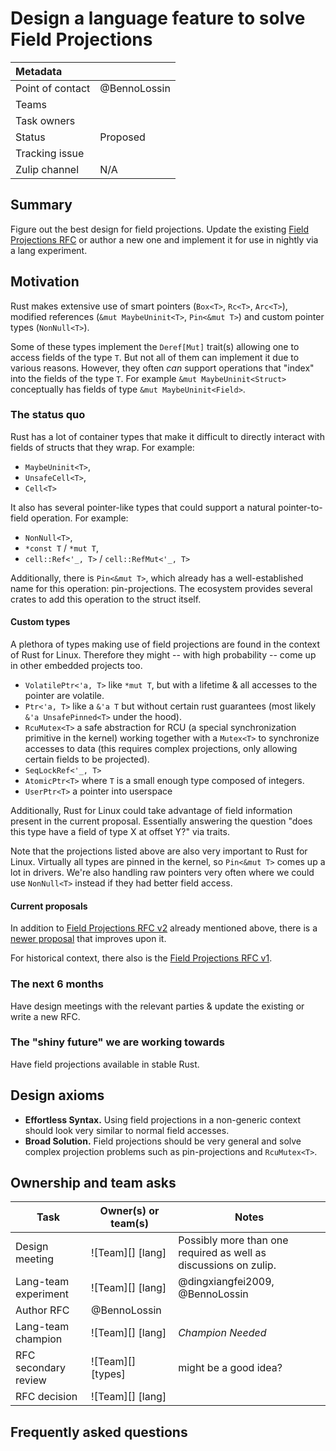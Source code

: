 # Design a language feature to solve Field Projections

| Metadata         |                                                                                  |
|:-----------------|----------------------------------------------------------------------------------|
| Point of contact | @BennoLossin                                                                     |
| Teams            | <!-- TEAMS WITH ASKS -->                                                         |
| Task owners      | <!-- TASK OWNERS -->                                                             |
| Status           | Proposed                                                                         |
| Tracking issue   |                                                                                  |
| Zulip channel    | N/A                                                                              |

## Summary

Figure out the best design for field projections. Update the existing [Field Projections RFC] or
author a new one and implement it for use in nightly via a lang experiment.

[Field Projections RFC]: https://github.com/rust-lang/rfcs/pull/3735

## Motivation

Rust makes extensive use of smart pointers (`Box<T>`, `Rc<T>`, `Arc<T>`), modified references (`&mut
MaybeUninit<T>`, `Pin<&mut T>`) and custom pointer types (`NonNull<T>`).

Some of these types implement the `Deref[Mut]` trait(s) allowing one to access fields of the type
`T`. But not all of them can implement it due to various reasons. However, they often *can* support
operations that "index" into the fields of the type `T`. For example `&mut MaybeUninit<Struct>`
conceptually has fields of type `&mut MaybeUninit<Field>`.

### The status quo

Rust has a lot of container types that make it difficult to directly interact with fields of structs
that they wrap. For example:
- `MaybeUninit<T>`,
- `UnsafeCell<T>`,
- `Cell<T>`

It also has several pointer-like types that could support a natural pointer-to-field operation. For
example:
- `NonNull<T>`,
- `*const T` / `*mut T`,
- `cell::Ref<'_, T>` / `cell::RefMut<'_, T>`

Additionally, there is `Pin<&mut T>`, which already has a well-established name for this operation:
pin-projections. The ecosystem provides several crates to add this operation to the struct itself.

#### Custom types

A plethora of types making use of field projections are found in the context of Rust for Linux.
Therefore they might -- with high probability -- come up in other embedded projects too.

- `VolatilePtr<'a, T>` like `*mut T`, but with a lifetime & all accesses to the pointer are
  volatile.
- `Ptr<'a, T>` like a `&'a T` but without certain rust guarantees (most likely `&'a UnsafePinned<T>`
  under the hood).
- `RcuMutex<T>` a safe abstraction for RCU (a special synchronization primitive in the kernel)
  working together with a `Mutex<T>` to synchronize accesses to data (this requires complex
  projections, only allowing certain fields to be projected).
- `SeqLockRef<'_, T>`
- `AtomicPtr<T>` where `T` is a small enough type composed of integers.
- `UserPtr<T>` a pointer into userspace

Additionally, Rust for Linux could take advantage of field information present in the current
proposal. Essentially answering the question "does this type have a field of type X at offset Y?"
via traits.

Note that the projections listed above are also very important to Rust for Linux. Virtually all
types are pinned in the kernel, so `Pin<&mut T>` comes up a lot in drivers. We're also handling raw
pointers very often where we could use `NonNull<T>` instead if they had better field access.

#### Current proposals

In addition to [Field Projections RFC v2] already mentioned above, there is a [newer
proposal](https://hackmd.io/@BennoLossin/HkMBy6Hzlx) that improves upon it.

For historical context, there also is the [Field Projections RFC v1].

[Field Projections RFC v1]: https://github.com/rust-lang/rfcs/pull/3318
[Field Projections RFC v2]: https://github.com/rust-lang/rfcs/pull/3735

### The next 6 months

Have design meetings with the relevant parties & update the existing or write a new RFC.

### The "shiny future" we are working towards

Have field projections available in stable Rust.

## Design axioms

- **Effortless Syntax.** Using field projections in a non-generic context should look very similar
  to normal field accesses.
- **Broad Solution.** Field projections should be very general and solve complex projection problems
  such as pin-projections and `RcuMutex<T>`.

## Ownership and team asks

| Task                 | Owner(s) or team(s)                 | Notes                                                               |
|----------------------|-------------------------------------|---------------------------------------------------------------------|
| Design meeting       | ![Team][] [lang]                    | Possibly more than one required as well as discussions on zulip.    |
| Lang-team experiment | ![Team][] [lang]                    | @dingxiangfei2009, @BennoLossin                                     |
| Author RFC           | @BennoLossin                        |                                                                     |
| Lang-team champion   | ![Team][] [lang]                    | *Champion Needed*                                                   |
| RFC secondary review | ![Team][] [types]                   | might be a good idea?                                               |
| RFC decision         | ![Team][] [lang]                    |                                                                     |


## Frequently asked questions

